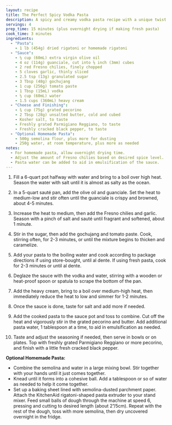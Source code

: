 ```yaml
---
layout: recipe
title: The Perfect Spicy Vodka Pasta
description: A spicy and creamy vodka pasta recipe with a unique twist using gochujang for added depth of flavor.
servings: 4
prep_time: 15 minutes (plus overnight drying if making fresh pasta)
cook_time: 3 minutes
ingredients:
  - "Pasta":
    - 1 lb (454g) dried rigatoni or homemade rigatoni
  - "Sauce":
    - ¼ cup (60mL) extra virgin olive oil
    - 4 oz (114g) guanciale, cut into ⅛ inch (3mm) cubes
    - 2 red Fresno chilies, finely chopped
    - 5 cloves garlic, thinly sliced
    - 2.5 tsp (13g) granulated sugar
    - 3 Tbsp (48g) gochujang
    - 1 cup (256g) tomato paste
    - 1 Tbsp (15mL) vodka
    - ¼ cup (60mL) water
    - 1.5 cups (360mL) heavy cream
  - "Cheese and Finishing":
    - ¾ cup (75g) grated pecorino
    - 2 Tbsp (28g) unsalted butter, cold and cubed
    - Kosher salt, to taste
    - Freshly grated Parmigiano Reggiano, to taste
    - Freshly cracked black pepper, to taste
  - "Optional Homemade Pasta":
    - 500g semolina flour, plus more for dusting
    - 250g water, at room temperature, plus more as needed
notes:
  - For homemade pasta, allow overnight drying time.
  - Adjust the amount of Fresno chilies based on desired spice level.
  - Pasta water can be added to aid in emulsification of the sauce.
---
```


1. Fill a 6-quart pot halfway with water and bring to a boil over high heat. Season the water with salt until it is almost as salty as the ocean.

2. In a 5-quart sauté pan, add the olive oil and guanciale. Set the heat to medium-low and stir often until the guanciale is crispy and browned, about 4-5 minutes.

3. Increase the heat to medium, then add the Fresno chilies and garlic. Season with a pinch of salt and sauté until fragrant and softened, about 1 minute.

4. Stir in the sugar, then add the gochujang and tomato paste. Cook, stirring often, for 2-3 minutes, or until the mixture begins to thicken and caramelize.

5. Add your pasta to the boiling water and cook according to package directions if using store-bought, until al dente. If using fresh pasta, cook for 2-3 minutes or until al dente.

6. Deglaze the sauce with the vodka and water, stirring with a wooden or heat-proof spoon or spatula to scrape the bottom of the pan.

7. Add the heavy cream, bring to a boil over medium-high heat, then immediately reduce the heat to low and simmer for 1-2 minutes.

8. Once the sauce is done, taste for salt and add more if needed.

9. Add the cooked pasta to the sauce pot and toss to combine. Cut off the heat and vigorously stir in the grated pecorino and butter. Add additional pasta water, 1 tablespoon at a time, to aid in emulsification as needed.

10. Taste and adjust the seasoning if needed, then serve in bowls or on plates. Top with freshly grated Parmigiano Reggiano or more pecorino, and finish with a little fresh cracked black pepper.

**Optional Homemade Pasta:**
- Combine the semolina and water in a large mixing bowl. Stir together with your hands until it just comes together.
- Knead until it forms into a cohesive ball. Add a tablespoon or so of water as needed to help it come together.
- Set up a baking sheet lined with semolina-dusted parchment paper. Attach the KitchenAid rigatoni-shaped pasta extruder to your stand mixer. Feed small balls of dough through the machine at speed 6, pressing and cutting to desired length (about 2”/5cm). Repeat with the rest of the dough, toss with more semolina, then dry uncovered overnight in the fridge.
